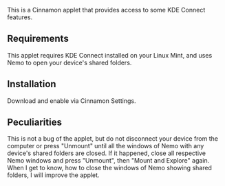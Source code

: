 This is a Cinnamon applet that provides access to some KDE Connect features.

## Requirements
This applet requires KDE Connect installed on your Linux Mint, and uses Nemo to open your device's shared folders.

## Installation
Download and enable via Cinnamon Settings.

## Peculiarities
This is not a bug of the applet, but do not disconnect your device from the computer or press "Unmount" until all the windows of Nemo with any device's shared folders are closed. If it happened, close all respective Nemo windows and press "Unmount", then "Mount and Explore" again. When I get to know, how to close the windows of Nemo showing shared folders, I will improve the applet.

